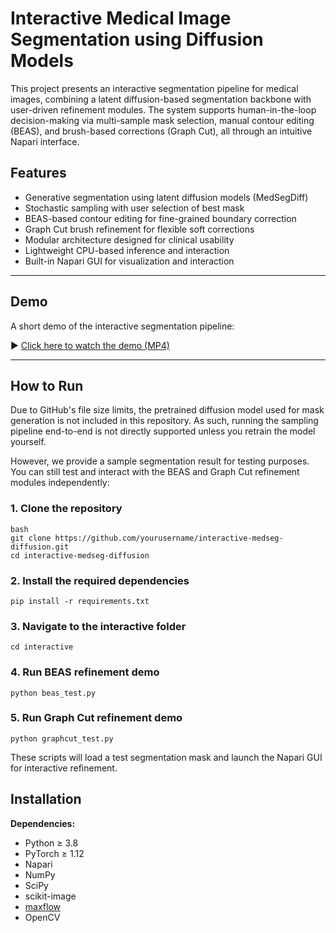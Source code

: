 # Interactive Medical Image Segmentation using Diffusion Models

This project presents an interactive segmentation pipeline for medical images, combining a latent diffusion-based segmentation backbone with user-driven refinement modules. The system supports human-in-the-loop decision-making via multi-sample mask selection, manual contour editing (BEAS), and brush-based corrections (Graph Cut), all through an intuitive Napari interface.

## Features

- Generative segmentation using latent diffusion models (MedSegDiff)
- Stochastic sampling with user selection of best mask
- BEAS-based contour editing for fine-grained boundary correction
- Graph Cut brush refinement for flexible soft corrections
- Modular architecture designed for clinical usability
- Lightweight CPU-based inference and interaction
- Built-in Napari GUI for visualization and interaction

---
## Demo

A short demo of the interactive segmentation pipeline:

▶️ [Click here to watch the demo (MP4)](./demo/your_demo_video.mp4)

---
## How to Run

Due to GitHub's file size limits, the pretrained diffusion model used for mask generation is not included in this repository. As such, running the sampling pipeline end-to-end is not directly supported unless you retrain the model yourself.

However, we provide a sample segmentation result for testing purposes. You can still test and interact with the BEAS and Graph Cut refinement modules independently:

### 1. Clone the repository
```
bash
git clone https://github.com/yourusername/interactive-medseg-diffusion.git
cd interactive-medseg-diffusion
```

### 2. Install the required dependencies
```pip install -r requirements.txt```

### 3. Navigate to the interactive folder
```
cd interactive
```

### 4. Run BEAS refinement demo
```
python beas_test.py
```

### 5. Run Graph Cut refinement demo
```
python graphcut_test.py
```

These scripts will load a test segmentation mask and launch the Napari GUI for interactive refinement.

## Installation

**Dependencies:**

- Python ≥ 3.8  
- PyTorch ≥ 1.12  
- Napari  
- NumPy  
- SciPy  
- scikit-image  
- [maxflow](https://github.com/pmneila/PyMaxflow)  
- OpenCV  
